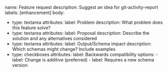 name: Feature request
description: Suggest an idea for git-activity-report
labels: [enhancement]
body:

- type: textarea
    attributes:
      label: Problem
      description: What problem does this feature solve?
- type: textarea
    attributes:
      label: Proposal
      description: Describe the solution and any alternatives considered
- type: textarea
    attributes:
      label: Output/Schema impact
      description: Which schemas might change? Include examples
- type: checkboxes
    attributes:
      label: Backwards compatibility
      options:
        - label: Change is additive (preferred)
        - label: Requires a new schema version

